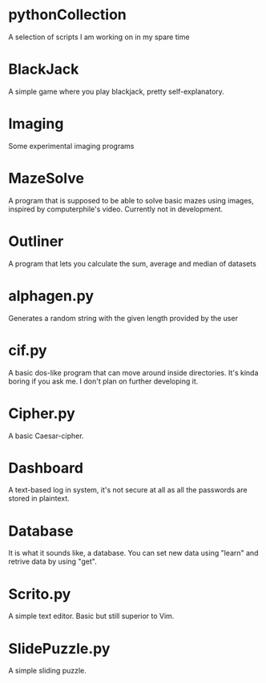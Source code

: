 # pythonCollection
A selection of scripts I am working on in my spare time


# BlackJack
A simple game where you play blackjack, pretty self-explanatory.

# Imaging
Some experimental imaging programs

# MazeSolve
A program that is supposed to be able to solve basic mazes using images, inspired by computerphile's video. Currently not in development.

# Outliner
A program that lets you calculate the sum, average and median of datasets


# alphagen.py
Generates a random string with the given length provided by the user

# cif.py
A basic dos-like program that can move around inside directories. It's kinda boring if you ask me. I don't plan on further developing it.

# Cipher.py
A basic Caesar-cipher.

# Dashboard
A text-based log in system, it's not secure at all as all the passwords are stored in plaintext.

# Database
It is what it sounds like, a database. You can set new data using "learn" and retrive data by using "get".

# Scrito.py
A simple text editor. Basic but still superior to Vim.

# SlidePuzzle.py
A simple sliding puzzle.
